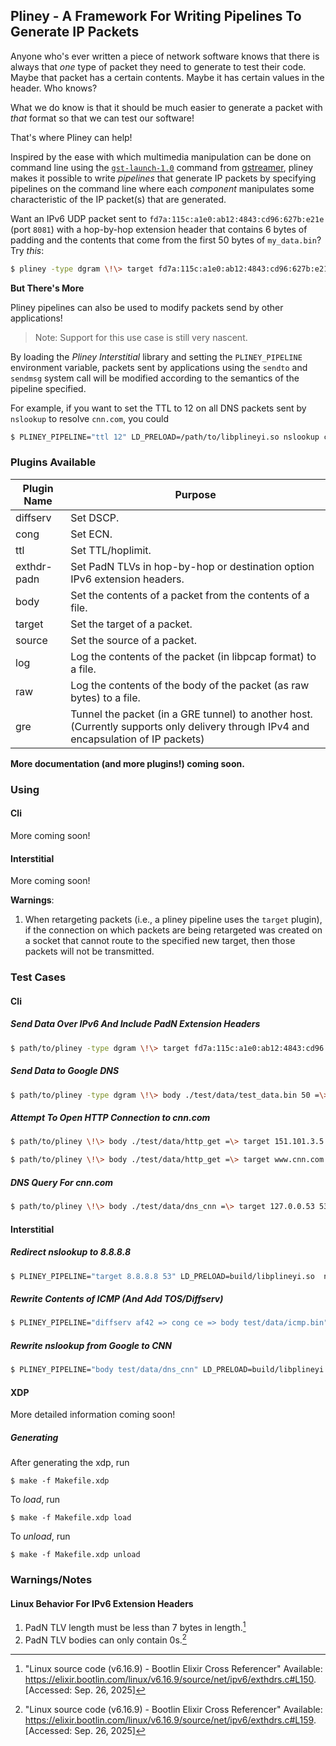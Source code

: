 ## Pliney - A Framework For Writing Pipelines To Generate IP Packets

Anyone who's ever written a piece of network software knows that there is always that _one_ type of
packet they need to generate to test their code. Maybe that packet has a certain contents. Maybe it
has certain values in the header. Who knows?

What we do know is that it should be much easier to generate a packet with _that_ format so that we
can test our software!

That's where Pliney can help!

Inspired by the ease with which multimedia manipulation can be done on command line using the
[`gst-launch-1.0`](https://gstreamer.freedesktop.org/documentation/tutorials/basic/gstreamer-tools.html?gi-language=c)
command from [gstreamer](https://gstreamer.freedesktop.org/), pliney makes it possible to write _pipelines_ that
generate IP packets by specifying pipelines on the command line where each _component_ manipulates some characteristic
of the IP packet(s) that are generated.

Want an IPv6 UDP packet sent to `fd7a:115c:a1e0:ab12:4843:cd96:627b:e21e` (port `8081`) with a hop-by-hop extension
header that contains 6 bytes of padding and the contents that come from the first 50 bytes of `my_data.bin`? Try _this_:

```bash
$ pliney -type dgram \!\> target fd7a:115c:a1e0:ab12:4843:cd96:627b:e21e 8081 =\> body my_data.bin 50 =\> exthdr-padn hbh 6
```

**But There's More**

Pliney pipelines can also be used to modify packets send by other applications!

> Note: Support for this use case is still very nascent.

By loading the _Pliney Interstitial_ library and setting the `PLINEY_PIPELINE` environment variable, packets sent by applications
using the `sendto` and `sendmsg` system call will be modified according to the semantics of the pipeline specified.

For example, if you want to set the TTL to 12 on all DNS packets sent by `nslookup` to resolve `cnn.com`, you could

```bash
$ PLINEY_PIPELINE="ttl 12" LD_PRELOAD=/path/to/libplineyi.so nslookup cnn.com
```

### Plugins Available

| Plugin Name | Purpose |
| -- | -- |
| diffserv | Set DSCP. |
| cong | Set ECN. |
| ttl | Set TTL/hoplimit. |
| exthdr-padn | Set PadN TLVs in hop-by-hop or destination option IPv6 extension headers. |
| body | Set the contents of a packet from the contents of a file. |
| target | Set the target of a packet. |
| source | Set the source of a packet. |
| log | Log the contents of the packet (in libpcap format) to a file. |
| raw | Log the contents of the body of the packet (as raw bytes) to a file. |
| gre | Tunnel the packet (in a GRE tunnel) to another host. (Currently supports only delivery through IPv4 and encapsulation of IP packets) |

**More documentation (and more plugins!) coming soon.**

### Using

#### Cli

More coming soon!

#### Interstitial

More coming soon!

**Warnings**:
1. When retargeting packets (i.e., a pliney pipeline uses the `target` plugin), if the connection on which packets are being retargeted was created on a socket
   that cannot route to the specified new target, then those packets will not be transmitted.

### Test Cases

#### Cli

##### Send Data Over IPv6 And Include PadN Extension Headers

```bash
$ path/to/pliney -type dgram \!\> target fd7a:115c:a1e0:ab12:4843:cd96:627b:e21e 8081 =\> body test/data/test_data.bin 50 =\> exthdr-padn hbh 4 fe =\> exthdr-padn hbh 6 ef =\> exthdr-padn dst 4 ab =\> source fd7a:115c:a1e0::5fa2:3b13
```

##### Send Data to Google DNS

```bash
$ path/to/pliney -type dgram \!\> body ./test/data/test_data.bin 50 =\> target 8.8.8.8 53
```

##### Attempt To Open HTTP Connection to cnn.com

```bash
$ path/to/pliney \!\> body ./test/data/http_get =\> target 151.101.3.5 80
```

```bash
$ path/to/pliney \!\> body ./test/data/http_get =\> target www.cnn.com 80
```

##### DNS Query For cnn.com

```bash
$ path/to/pliney \!\> body ./test/data/dns_cnn =\> target 127.0.0.53 53
```

#### Interstitial

##### Redirect nslookup to 8.8.8.8

```bash
$ PLINEY_PIPELINE="target 8.8.8.8 53" LD_PRELOAD=build/libplineyi.so  nslookup cnn.com 1.1.1.1
```

##### Rewrite Contents of ICMP (And Add TOS/Diffserv)

```bash
$ PLINEY_PIPELINE="diffserv af42 => cong ce => body test/data/icmp.bin" LD_PRELOAD=build/libplineyi.so ping 8.8.8.8 -c 4 -w 1
```

##### Rewrite nslookup from Google to CNN

```bash
$ PLINEY_PIPELINE="body test/data/dns_cnn" LD_PRELOAD=build/libplineyi.so  nslookup google.com
```

#### XDP

More detailed information coming soon!

##### Generating

After generating the xdp, run

```console
$ make -f Makefile.xdp
```

To _load_, run

```console
$ make -f Makefile.xdp load
```

To _unload_, run

```console
$ make -f Makefile.xdp unload
```

### Warnings/Notes

#### Linux Behavior For IPv6 Extension Headers

1. PadN TLV length must be less than 7 bytes in length.[^padn-length]
2. PadN TLV bodies can only contain 0s.[^padn-zeros]

[^padn-length]: "Linux source code (v6.16.9) - Bootlin Elixir Cross Referencer" Available: https://elixir.bootlin.com/linux/v6.16.9/source/net/ipv6/exthdrs.c#L150. [Accessed: Sep. 26, 2025]
 
[^padn-zeros]: "Linux source code (v6.16.9) - Bootlin Elixir Cross Referencer" Available: https://elixir.bootlin.com/linux/v6.16.9/source/net/ipv6/exthdrs.c#L159. [Accessed: Sep. 26, 2025]


